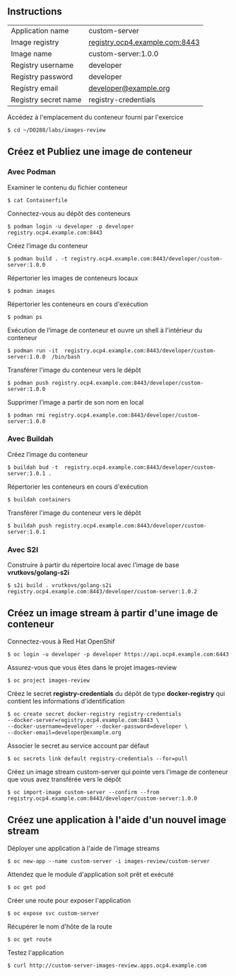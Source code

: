 ## Instructions 
|                      |                                                                         |
| -------------------- | ----------------------------------------------------------------------- |
| Application name     | custom-server                                                           |
| Image registry       | [registry.ocp4.example.com:8443](http://registry.ocp4.example.com:8443) |
| Image name           | custom-server:1.0.0                                                     |
| Registry username    | developer                                                               |
| Registry password    | developer                                                               |
| Registry email       | [developer@example.org](mailto:developer@example.org)                   |
| Registry secret name | registry-credentials                                                    |

Accédez à l'emplacement du conteneur fourni par l'exercice
```
$ cd ~/DO288/labs/images-review
```

## Créez et Publiez une image de conteneur 

### Avec Podman

Examiner le contenu du fichier conteneur
```
$ cat Containerfile
```

Connectez-vous au dépôt des conteneurs
```
$ podman login -u developer -p developer registry.ocp4.example.com:8443
```

Créez l’image du conteneur
```
$ podman build . -t registry.ocp4.example.com:8443/developer/custom-server:1.0.0
```



Répertorier les images de conteneurs locaux
```
$ podman images
```

Répertorier les conteneurs en cours d'exécution
```
$ podman ps
```

Exécution  de l’image de conteneur et ouvre un shell à l'intérieur du conteneur
```
$ podman run -it  registry.ocp4.example.com:8443/developer/custom-server:1.0.0  /bin/bash
```

Transférer l'image du conteneur vers le dépôt
```
$ podman push registry.ocp4.example.com:8443/developer/custom-server:1.0.0
```

Supprimer l’image a partir de son nom en local
```
$ podman rmi registry.ocp4.example.com:8443/developer/custom-server:1.0.0
```

### Avec Buildah

Créez l’image du conteneur
```
$ buildah bud -t  registry.ocp4.example.com:8443/developer/custom-server:1.0.1 .
```

Répertorier les conteneurs en cours d'exécution 
```
$ buildah containers 
```

Transférer l'image du conteneur vers le dépôt
```
$ buildah push registry.ocp4.example.com:8443/developer/custom-server:1.0.1
```

### Avec S2I

Construire à partir du répertoire local avec l'image de base __vrutkovs/golang-s2i__
```
$ s2i build . vrutkovs/golang-s2i registry.ocp4.example.com:8443/developer/custom-server:1.0.2
```

## Créez un image stream à partir d'une image de conteneur 

Connectez-vous à Red Hat OpenShif
```
$ oc login -u developer -p developer https://api.ocp4.example.com:6443
```

Assurez-vous que vous êtes dans le projet images-review

```
$ oc project images-review
```

Créez le secret __registry-credentials__ du dépôt  de  type __docker-registry__ qui contient les informations d'identification
```
$ oc create secret docker-registry registry-credentials 
--docker-server=registry.ocp4.example.com:8443 \
--docker-username=developer --docker-password=developer \
--docker-email=developer@example.org
```


Associer le secret au service account  par défaut
```
$ oc secrets link default registry-credentials --for=pull
```

Créez un image stream  custom-server  qui pointe vers l'image de conteneur que vous avez transférée vers le dépôt
```
$ oc import-image custom-server --confirm --from registry.ocp4.example.com:8443/developer/custom-server:1.0.0
```

## Créez une application à l'aide d'un nouvel image stream

Déployer une application à l'aide de l’image streams
```
$ oc new-app --name custom-server -i images-review/custom-server
```


Attendez que le module d'application soit prêt et exécuté
```
$ oc get pod
```

Créer une route pour exposer l'application
```
$ oc expose svc custom-server
```

Récupérer  le nom d'hôte de la route 
```
$ oc get route
```

Testez l'application 
```
$ curl http://custom-server-images-review.apps.ocp4.example.com
```

